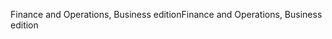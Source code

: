 <span data-ttu-id="a50d4-101">Finance and Operations, Business edition</span><span class="sxs-lookup"><span data-stu-id="a50d4-101">Finance and Operations, Business edition</span></span>